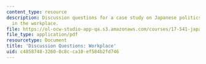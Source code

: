 ```yaml
---
content_type: resource
description: Discussion questions for a case study on Japanese politics and society
  in the workplace.
file: https://ol-ocw-studio-app-qa.s3.amazonaws.com/courses/17-541-japanese-politics-and-society-fall-2008/c485874832600c8cca10ef584b2fd746_questions4.pdf
file_type: application/pdf
resourcetype: Document
title: 'Discussion Questions: Workplace'
uid: c4858748-3260-0c8c-ca10-ef584b2fd746
---
```

